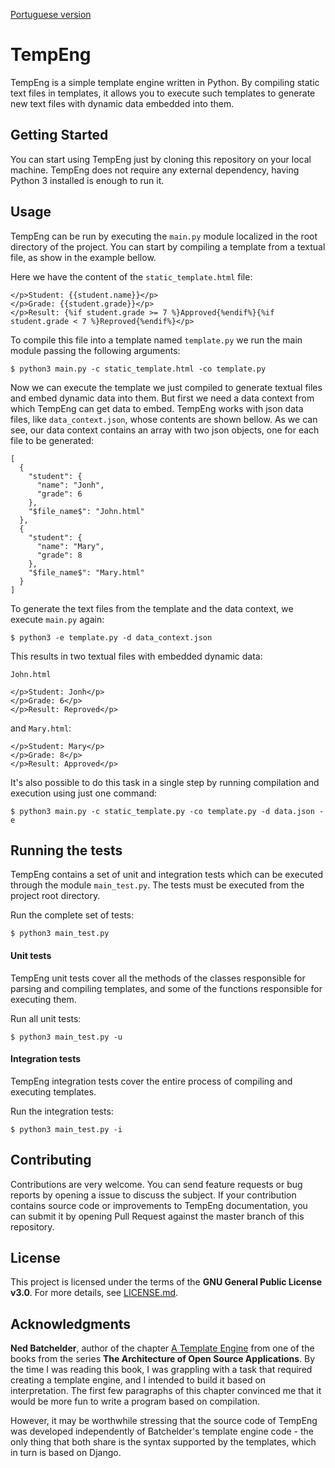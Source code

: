 [Portuguese version](README.pt-br.md)

# TempEng

TempEng is a simple template engine written in Python.
By compiling static text files in templates, it allows you to execute such templates to generate new text files with dynamic data embedded into them.


## Getting Started

You can start using TempEng just by cloning this repository on your local machine.
TempEng does not require any external dependency, having Python 3 installed is enough to run it.


## Usage

TempEng can be run by executing the `main.py` module localized in the root directory of the project.
You can start by compiling a template from a textual file, as show in the example bellow.

Here we have the content of the `static_template.html` file:
```
</p>Student: {{student.name}}</p>
</p>Grade: {{student.grade}}</p>
</p>Result: {%if student.grade >= 7 %}Approved{%endif%}{%if student.grade < 7 %}Reproved{%endif%}</p>
```
To compile this file into a template named `template.py` we run the main module passing the following arguments:
```
$ python3 main.py -c static_template.html -co template.py
```
Now we can execute the template we just compiled to generate textual files and embed dynamic data into them. But first we need a data context from which TempEng can get data to embed. TempEng works with json data files, like `data_context.json`, whose contents are shown bellow. As we can see, our data context contains an array with two json objects, one for each file to be generated:
```
[
  {
    "student": {
      "name": "Jonh",
      "grade": 6
    },
    "$file_name$": "John.html"
  },
  {
    "student": {
      "name": "Mary",
      "grade": 8
    },
    "$file_name$": "Mary.html"
  }
]
```
To generate the text files from the template and the data context, we execute `main.py` again:
```
$ python3 -e template.py -d data_context.json
```
This results in two textual files with embedded dynamic data:

 `John.html`
```
</p>Student: Jonh</p>
</p>Grade: 6</p>
</p>Result: Reproved</p>
```
and `Mary.html`:
```
</p>Student: Mary</p>
</p>Grade: 8</p>
</p>Result: Approved</p>
```

It's also possible to do this task in a single step by running compilation and execution using just one command:
```
$ python3 main.py -c static_template.py -co template.py -d data.json -e
```

## Running the tests

TempEng contains a set of unit and integration tests which can be executed through the module `main_test.py`. The tests must be executed from the project root directory.

Run the complete set of tests:
```
$ python3 main_test.py
```
#### Unit tests

TempEng unit tests cover all the methods of the classes responsible for parsing and compiling templates, and some of the functions responsible for executing them.

Run all unit tests:
```
$ python3 main_test.py -u
```
#### Integration tests

TempEng integration tests cover the entire process of compiling and executing templates.

Run the integration tests:
```
$ python3 main_test.py -i
```

## Contributing

Contributions are very welcome. You can send feature requests or bug reports by opening a issue to discuss the subject. If your contribution contains source code or improvements to TempEng documentation, you can submit it by opening Pull Request against the master branch of this repository.

## License

This project is licensed under the terms of the **GNU General Public License v3.0**. For more details, see [LICENSE.md](LICENSE.md).

## Acknowledgments
**Ned Batchelder**, author of the chapter [A Template Engine](http://aosabook.org/en/500L/a-template-engine.html) from one of the books from the series **The Architecture of Open Source Applications**. By the time I was reading this book, I was grappling with a task that required creating a template engine, and I intended to build it based on interpretation. The first few paragraphs of this chapter convinced me that it would be more fun to write a program based on compilation.

However, it may be worthwhile stressing that the source code of TempEng was developed independently of Batchelder's template engine code - the only thing that both share is the syntax supported by the templates, which in turn is based on Django.
